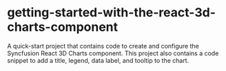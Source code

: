 # getting-started-with-the-react-3d-charts-component
A quick-start project that contains code to create and configure the Syncfusion React 3D Charts component. This project also contains a code snippet to add a title, legend, data label, and tooltip to the chart.
